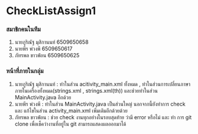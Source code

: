 # CheckListAssign1
### สมาชิกคนในทีม
1. นายภูริณัฐ มุสิกานนท์ 6509650658
2. นายพีร พ่วงพี 6509650617
3. ภัทรพล ขาวฟ่อน 6509650625

### หน้าที่ภายในกลุ่ม
1. นายภูริณัฐ มุสิกานนท์ : ทำในส่วน acitivity_main.xml ทั้งหมด , ทำในส่วนการเปลี่ยนภาษาภายในเครื่องทั้งหมด(strings.xml , strings.xml(th)) และช่วยทำในส่วน MainActivity.java อีกด้วย
2. นายพีร พ่วงพี : ทำในส่วน MainActivity.java เป็นส่วนใหญ่ นอกจากนี้ยังทำการ check และ แก้ไขในส่วน activity_main.xml เพิ่มเติมอีกด้วยด้วย
3. ภัทรพล ขาวฟ่อน : ช่วย check งานทุกอย่างในรอบสุดท้าย ว่ามี error หรือไม่ และ ทำ การ git clone เพื่อเช็คว่างานที่อยู่ใน git สามารถแสดงผลออกมาได้
 
